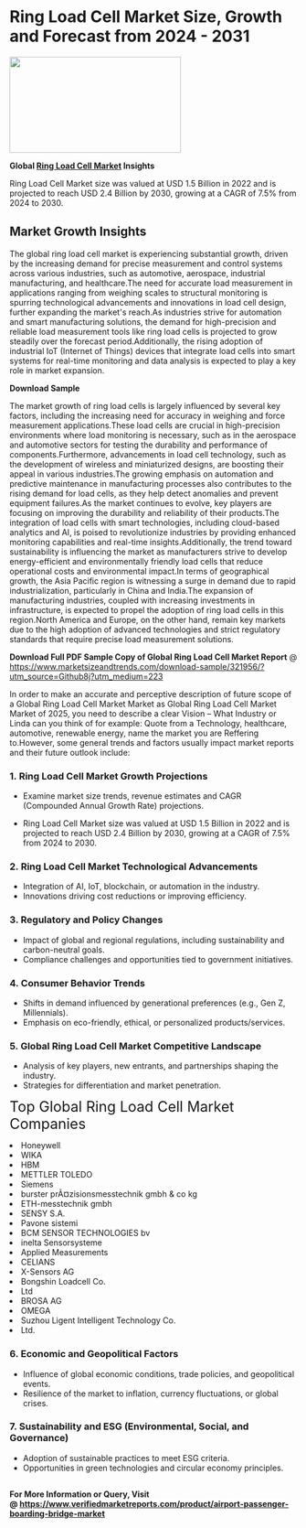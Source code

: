 <H1>Ring Load Cell Market Size, Growth and Forecast from 2024 - 2031</H1><img class="aligncenter size-medium wp-image-584254" src="https://thirdeyenews.in/wp-content/uploads/2024/09/Global-Market-Research-300x168.jpeg" alt="" width="300" height="168" /><p><strong>Global&nbsp;<a href="https://www.marketsizeandtrends.com/download-sample/321956/?utm_source=Github8j?utm_medium=223">Ring Load Cell Market</a> Insights</strong></p><p>Ring Load Cell Market size was valued at USD 1.5 Billion in 2022 and is projected to reach USD 2.4 Billion by 2030, growing at a CAGR of 7.5% from 2024 to 2030.</p><p><h2>Market Growth Insights</h2> <p>The global ring load cell market is experiencing substantial growth, driven by the increasing demand for precise measurement and control systems across various industries, such as automotive, aerospace, industrial manufacturing, and healthcare.The need for accurate load measurement in applications ranging from weighing scales to structural monitoring is spurring technological advancements and innovations in load cell design, further expanding the market's reach.As industries strive for automation and smart manufacturing solutions, the demand for high-precision and reliable load measurement tools like ring load cells is projected to grow steadily over the forecast period.Additionally, the rising adoption of industrial IoT (Internet of Things) devices that integrate load cells into smart systems for real-time monitoring and data analysis is expected to play a key role in market expansion.</p> <p><strong>Download Sample</strong></p> <p>The market growth of ring load cells is largely influenced by several key factors, including the increasing need for accuracy in weighing and force measurement applications.These load cells are crucial in high-precision environments where load monitoring is necessary, such as in the aerospace and automotive sectors for testing the durability and performance of components.Furthermore, advancements in load cell technology, such as the development of wireless and miniaturized designs, are boosting their appeal in various industries.The growing emphasis on automation and predictive maintenance in manufacturing processes also contributes to the rising demand for load cells, as they help detect anomalies and prevent equipment failures.As the market continues to evolve, key players are focusing on improving the durability and reliability of their products.The integration of load cells with smart technologies, including cloud-based analytics and AI, is poised to revolutionize industries by providing enhanced monitoring capabilities and real-time insights.Additionally, the trend toward sustainability is influencing the market as manufacturers strive to develop energy-efficient and environmentally friendly load cells that reduce operational costs and environmental impact.In terms of geographical growth, the Asia Pacific region is witnessing a surge in demand due to rapid industrialization, particularly in China and India.The expansion of manufacturing industries, coupled with increasing investments in infrastructure, is expected to propel the adoption of ring load cells in this region.North America and Europe, on the other hand, remain key markets due to the high adoption of advanced technologies and strict regulatory standards that require precise load measurement solutions.</p> <p><span class=""><strong>Download Full PDF Sample Copy of Global Ring Load Cell Market Report</strong> @ <a href="https://www.marketsizeandtrends.com/download-sample/321956/?utm_source=Github8j?utm_medium=223" target="_blank">https://www.marketsizeandtrends.com/download-sample/321956/?utm_source=Github8j?utm_medium=223</a></span></p><p>In order to make an accurate and perceptive description of future scope of a Global&nbsp;Ring Load Cell Market Market as Global&nbsp;Ring Load Cell Market Market of 2025, you need to describe a clear Vision &ndash; What Industry or Linda can you think of for example: Quote from a Technology, healthcare, automotive, renewable energy, name the market you are Reffering to.However, some general trends and factors usually impact market reports and their future outlook include:</p><h3>1.&nbsp;<strong>Ring Load Cell Market Growth Projections</strong></h3><ul><li>Examine market size trends, revenue estimates and CAGR (Compounded Annual Growth Rate) projections.</li><li><p>Ring Load Cell Market size was valued at USD 1.5 Billion in 2022 and is projected to reach USD 2.4 Billion by 2030, growing at a CAGR of 7.5% from 2024 to 2030.</p></li></ul><h3>2.&nbsp;<strong>Ring Load Cell Market Technological Advancements</strong></h3><ul><li>Integration of AI, IoT, blockchain, or automation in the industry.</li><li>Innovations driving cost reductions or improving efficiency.</li></ul><h3>3.&nbsp;<strong>Regulatory and Policy Changes</strong></h3><ul><li>Impact of global and regional regulations, including sustainability and carbon-neutral goals.</li><li>Compliance challenges and opportunities tied to government initiatives.</li></ul><h3>4.&nbsp;<strong>Consumer Behavior Trends</strong></h3><ul><li>Shifts in demand influenced by generational preferences (e.g., Gen Z, Millennials).</li><li>Emphasis on eco-friendly, ethical, or personalized products/services.</li></ul><h3>5.&nbsp;<strong>Global Ring Load Cell Market Competitive Landscape</strong></h3><ul><li>Analysis of key players, new entrants, and partnerships shaping the industry.</li><li>Strategies for differentiation and market penetration.</li></ul><p data-pm-slice="1 1 []"><span style="color: inherit; font-family: inherit; font-size: 25px;">Top Global Ring Load Cell Market Companies</span></p><div class="" data-test-id=""><p><li>Honeywell</li><li> WIKA</li><li> HBM</li><li> METTLER TOLEDO</li><li> Siemens</li><li> burster prÃ¤zisionsmesstechnik gmbh & co kg</li><li> ETH-messtechnik gmbh</li><li> SENSY S.A.</li><li> Pavone sistemi</li><li> BCM SENSOR TECHNOLOGIES bv</li><li> inelta Sensorsysteme</li><li> Applied Measurements</li><li> CELIANS</li><li> X-Sensors AG</li><li> Bongshin Loadcell Co.</li><li>Ltd</li><li> BROSA AG</li><li> OMEGA</li><li> Suzhou Ligent Intelligent Technology Co.</li><li> Ltd.</li></p></div><h3>6.&nbsp;<strong>Economic and Geopolitical Factors</strong></h3><ul><li>Influence of global economic conditions, trade policies, and geopolitical events.</li><li>Resilience of the market to inflation, currency fluctuations, or global crises.</li></ul><h3>7.&nbsp;<strong>Sustainability and ESG (Environmental, Social, and Governance)</strong></h3><ul><li>Adoption of sustainable practices to meet ESG criteria.</li><li>Opportunities in green technologies and circular economy principles.</li></ul><h2><strong style="font-size: 14px;">For More Information or Query, Visit @&nbsp;</strong><a style="background-color: #ffffff; font-size: 14px;" href="https://www.marketsizeandtrends.com/report/ring-load-cell-market/" target="_blank">https://www.verifiedmarketreports.com/product/airport-passenger-boarding-bridge-market</a></h2>